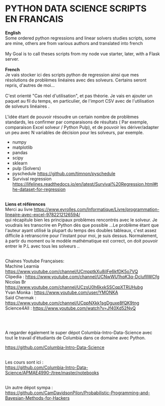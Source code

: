 # PYTHON DATA SCIENCE SCRIPTS EN FRANCAIS
<b>English</b><br>
Some ordered python regressions and linear solvers studies scripts, some are mine, others are from various authors and translated into french <br><br>
My Goal is to call theses scripts from my node vue starter, later, with a Flask server.<br><br>
<b>French</b><br>
Je vais stocker ici des scripts python de regression ainsi que mes résolutions de problèmes linéaires avec des solveurs. Certains seront repris, d'autres de moi...<br><br>
C'est orienté "Cas réel d'utilisation", et pas théorie.
Je vais en ajouter un paquet au fil du temps, en particulier, de l'import CSV avec de l'utilisation de solveurs linéaires .<br><br>
L'idée étant de pouvoir résoudre un certain nombre de problèmes standards, les confirmer par comparaisons de résultats ( Par exemple, comparaison Excel solveur / Python Pulp), et de pouvoir les dériver/adapter un peu avec N variables de décision pour les solveurs, par exemple.

* numpy<br>
* matplotlib<br>
* pandas<br>
* scipy<br>
* sklearn<br>
* pulp (Solvers)<br>
* pyschedule https://github.com/timnon/pyschedule<br>
* Survival regression https://lifelines.readthedocs.io/en/latest/Survival%20Regression.html#the-dataset-for-regression <br><br>



<b>Liens et références</b><br>
Merci au livre https://www.eyrolles.com/Informatique/Livre/programmation-lineaire-avec-excel-9782212126594/<br>
qui récapitule bien les principaux problèmes rencontrés avec le solveur. Je voudrais les transcrire en Python dès que possible ...Le problème étant que l'auteur ayant utilisé la plupart du temps des doubles tableaux, c'est assez difficile à retranscrire pour l'instant pour moi, je suis dessus. Normalement, à partir du moment ou le modèle mathématique est correct, on doit pouvoir entrer le P.L avec tous les solveurs ..<br><br>

Chaines Youtube Françaises:<br>
Machine Learnia https://www.youtube.com/channel/UCmpptkXu8iIFe6kfDK5o7VQ<br>
Clipedia : https://www.youtube.com/channel/UCNwWU1hqK3q-DclufllWCfg
Nicolas Br https://www.youtube.com/channel/UCzsU0h6kxkSSCqpXTRUHubg<br>
Yvan Monka : https://www.youtube.com/user/YMONKA<br>
Saïd Chermak : https://www.youtube.com/channel/UCppNXkk1sgDguxe8fQK9tng<br>
Science4All : https://www.youtube.com/watch?v=Jf40Xd52NyQ

<br><br>


A regarder également le super dépot Columbia-Intro-Data-Science avec tout le travail d'étudiants de Columbia dans ce domaine avec Python.<br>

https://github.com/Columbia-Intro-Data-Science<br><br>

Les cours sont ici : <br>
https://github.com/Columbia-Intro-Data-Science/APMAE4990-/tree/master/notebooks<br><br>

Un autre dépot sympa :<br>
https://github.com/CamDavidsonPilon/Probabilistic-Programming-and-Bayesian-Methods-for-Hackers<br>
